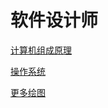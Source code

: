 # 软件设计师

[计算机组成原理](/excalidraw?f=%E8%BD%AF%E4%BB%B6%E8%AE%BE%E8%AE%A1%E5%B8%88-01-%E8%AE%A1%E7%AE%97%E6%9C%BA%E7%BB%84%E6%88%90%E5%8E%9F%E7%90%86.excalidraw)

[操作系统](/excalidraw?f=%E8%BD%AF%E4%BB%B6%E8%AE%BE%E8%AE%A1%E5%B8%88-02-%E6%93%8D%E4%BD%9C%E7%B3%BB%E7%BB%9F.excalidraw)

[更多绘图](/excalidraws)
